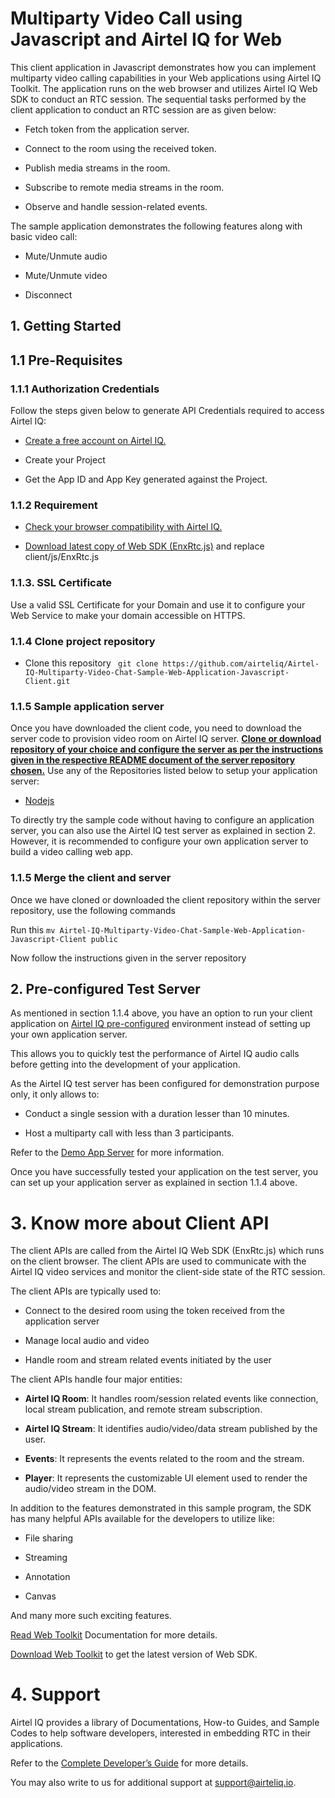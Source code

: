 # Multiparty Video Call using Javascript and Airtel IQ for Web 

 

This client application in Javascript demonstrates how you can implement multiparty video calling capabilities in your Web applications using Airtel IQ Toolkit. The application runs on the web browser and utilizes Airtel IQ Web SDK to conduct an RTC session. The sequential tasks performed by the client application to conduct an RTC session are as given below: 

* Fetch token from the application server. 

* Connect to the room using the received token. 

* Publish media streams in the room. 

* Subscribe to remote media streams in the room. 

* Observe and handle session-related events. 

The sample application demonstrates the following features along with basic video call: 

* Mute/Unmute audio 

* Mute/Unmute video 

* Disconnect 

 

 

## 1. Getting Started 

## 1.1 Pre-Requisites 

 
### 1.1.1 Authorization Credentials 

Follow the steps given below to generate API Credentials required to access Airtel IQ: 

* [Create a free account on Airtel IQ.](https://cpaasportal.videoiq.airtel.in/) 

* Create your Project 

* Get the App ID and App Key generated against the Project. 

### 1.1.2 Requirement 

* [Check your browser compatibility with Airtel IQ.](https://videoiq.airtel.in/developer/video/browser-compatibility-of-airteliq-video/) 

* [Download latest copy of Web SDK (EnxRtc.js)](https://developer.videoiq.airtel.in/wp-content/uploads/EnxRtc.js.v1.9.3.zip?ver=1.9.3) and replace client/js/EnxRtc.js 

### 1.1.3. SSL Certificate 

Use a valid SSL Certificate for your Domain and use it to configure your Web Service to make your domain accessible on HTTPS. 

### 1.1.4 Clone project repository
 
* Clone this repository ``` git clone https://github.com/airteliq/Airtel-IQ-Multiparty-Video-Chat-Sample-Web-Application-Javascript-Client.git```

### 1.1.5 Sample application server
Once you have downloaded the client code, you need to download the server code to provision video room on Airtel IQ server. **<ins>Clone or download repository of your choice and configure the server as per the instructions given in the respective README document of the server repository chosen.<ins>** Use any of the Repositories listed below to setup your application server:

  * [Nodejs](https://github.com/airteliq/Airtel-IQ-One-to-One-Video-Chat-Sample-Web-Application-NodeJs-Server)
 
 
 
To directly try the sample code without having to configure an application server, you can also use the Airtel IQ test server as explained in section 2. However, it is recommended to configure your own application server to build a video calling web app.

### 1.1.5 Merge the client and server
Once we have cloned or downloaded the client repository within the server repository, use the following commands


Run this ```mv Airtel-IQ-Multiparty-Video-Chat-Sample-Web-Application-Javascript-Client public```

Now follow the instructions given in the server repository
## 2. Pre-configured Test Server 

As mentioned in section 1.1.4 above, you have an option to run your client application on [Airtel IQ pre-configured](https://try.videoiq.airtel.in/
) environment instead of setting up your own application server.

This allows you to quickly test the performance of Airtel IQ audio calls before getting into the development of your application.  

As the Airtel IQ test server has been configured for demonstration purpose only, it only allows to: 

* Conduct a single session with a duration lesser than 10 minutes. 

* Host a multiparty call with less than 3 participants. 

Refer to the [Demo App Server](https://demo.videoiq.airtel.in/developer/video/sample-code/#demo-app-server) for more information.   

Once you have successfully tested your application on the test server, you can set up your application server as explained in section 1.1.4 above. 

 

# 3. Know more about Client API 

The client APIs are called from the Airtel IQ Web SDK (EnxRtc.js) which runs on the client browser. The client APIs are used to communicate with the Airtel IQ video services and monitor the client-side state of the RTC session.  

The client APIs are typically used to: 

* Connect to the desired room using the token received from the application server 

* Manage local audio and video 

* Handle room and stream related events initiated by the user 

The client APIs handle four major entities: 

* **Airtel IQ Room**: It handles room/session related events like connection, local stream publication, and remote stream subscription. 

* **Airtel IQ Stream**: It identifies audio/video/data stream published by the user. 

* **Events**: It represents the events related to the room and the stream. 

* **Player**: It represents the customizable UI element used to render the audio/video stream in the DOM. 

In addition to the features demonstrated in this sample program, the SDK has many helpful APIs available for the developers to utilize like: 

* File sharing 

* Streaming 

* Annotation 

* Canvas 

And many more such exciting features. 

[Read Web Toolkit](https://videoiq.airtel.in/developer/video-api/client-api/web-toolkit/) Documentation for more details.  

[Download Web Toolkit](https://developer.videoiq.airtel.in/wp-content/uploads/EnxRtc.js.v1.9.3.zip?ver=1.9.3) to get the latest version of Web SDK. 

 

# 4. Support 

Airtel IQ provides a library of Documentations, How-to Guides, and Sample Codes to help software developers, interested in embedding RTC in their applications. 

Refer to the [Complete Developer’s Guide](https://developer.videoiq.airtel.in/) for more details. 

You may also write to us for additional support at [support@airteliq.io](). 
